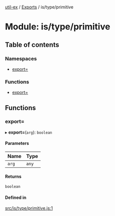 [util-ex](../README.md) / [Exports](../modules.md) / is/type/primitive

# Module: is/type/primitive

## Table of contents

### Namespaces

- [export&#x3D;](is_type_primitive.export_.md)

### Functions

- [export&#x3D;](is_type_primitive.md#export&#x3D;)

## Functions

### export&#x3D;

▸ **export=**(`arg`): `boolean`

#### Parameters

| Name | Type |
| :------ | :------ |
| `arg` | `any` |

#### Returns

`boolean`

#### Defined in

[src/is/type/primitive.js:1](https://github.com/snowyu/util-ex.js/blob/0666556/src/is/type/primitive.js#L1)
